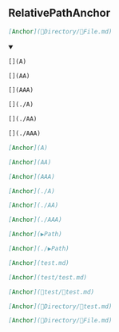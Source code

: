 ## RelativePathAnchor
```md
[Anchor](📁Directory/📄File.md)
```
<details open>
    <summary></summary>

```md
[](A)
```
```md
[](AA)
```
```md
[](AAA)
```
```md
[](./A)
```
```md
[](./AA)
```
```md
[](./AAA)
```
```md
[Anchor](A)
```
```md
[Anchor](AA)
```
```md
[Anchor](AAA)
```
```md
[Anchor](./A)
```
```md
[Anchor](./AA)
```
```md
[Anchor](./AAA)
```
```md
[Anchor](▶️Path)
```
```md
[Anchor](./▶️Path)
```


```md
[Anchor](test.md)
```
```md
[Anchor](test/test.md)
```
```md
[Anchor](📁test/📄test.md)
```
```md
[Anchor](📁Directory/📄test.md)
```
```md
[Anchor](📁Directory/📄File.md)
```
</details>
